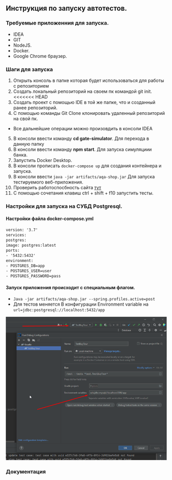 ## Инструкция по запуску автотестов.
### Требуемые приложенния для запуска.
* IDEA
* GIT
* NodeJS. 
* Docker. 
* Google Chrome браузер.
### Шаги для запуска
1. Открыть консоль в папке которая будет использоваться для работы с репозиторием
2. Создать локальный репозиторий на своем пк командой git init.
<<<<<<< HEAD
3. Создать проект с помощью IDE в той же папке, что и созданный ранее репозиторий.
4. С помощью команды Git Clone клонировать удаленный репозиторий на свой пк.
* Все дальнейшие операции можно произовдить в консоли IDEA
5. В консоли ввести команду **cd gate-simulator**. Для перехода в данную папку
6. В консоли ввести команду **npm start**. Для запуска симуляциии банка.
7. Запустить Docker Desktop. 
8. В консоли прописать `docker-compose up`  для создания контейнера и запуска.
9. В консоли ввести `java -jar artifacts/aqa-shop.jar` Для запуска тестируемого веб-приложения.
10. Проверить работоспосбность сайта [тут](http://localhost:8080/)
11. С помощью сочетания клавиш ctrl + shift + f10 запустить тесты.
### Настройки для запуска на СУБД Postgresql.

#### Настройки файла docker-compose.yml
    version: '3.7'
    services:
    postgres:
    image: postgres:latest
    ports:
    - '5432:5432'
    environment:
    - POSTGRES_DB=app
    - POSTGRES_USER=user
    - POSTGRES_PASSWORD=pass

#### Запуск приложения происходит с специальным флагом.
* ` Java -jar artifacts/aqa-shop.jar --spring.profiles.active=post `
* Для тестов меняется В конфигурации Environment variable на `url=jdbc:postgresql://localhost:5432/app`

![img.png](img.png)

### Документация 

